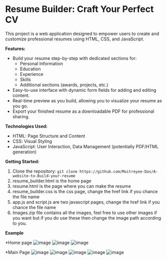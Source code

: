 # Resume Builder: Craft Your Perfect CV

This project is a web application designed to empower users to create and customize professional resumes using HTML, CSS, and JavaScript.

**Features:**

* Build your resume step-by-step with dedicated sections for:
    * Personal Information
    * Education
    * Experience
    * Skills
    * Additional sections (awards, projects, etc.)
* Easy-to-use interface with dynamic form fields for adding and editing content.
* Real-time preview as you build, allowing you to visualize your resume as you go.
* Export your finished resume as a downloadable PDF for professional sharing.


**Technologies Used:**

* HTML: Page Structure and Content
* CSS: Visual Styling
* JavaScript: User Interaction, Data Management (potentially PDF/HTML generation)

**Getting Started:**

1. Clone the repository: `git clone https://github.com/Moitreyee-Das/A-website-to-Build-your-resume`
2. resume_builder.html is the home page
3. resume.html is the page where you can make the resume
4. resume_builder.css is the css page, change the href link if you chance the file name
5. app.js and script.js are two javascript pages, change the href link if you chance the file name
6. Images.zip file contains all the images, feel free to use other images if you want but if you do use these then change the image path according to you.

**Example**

*Home page
![image](https://github.com/Moitreyee-Das/A-website-to-Build-your-resume/assets/166435448/149bc862-f900-417e-a872-927312d54ce5)
![image](https://github.com/Moitreyee-Das/A-website-to-Build-your-resume/assets/166435448/e35d6020-5899-4e02-b8a1-bff9ccc01aca)
![image](https://github.com/Moitreyee-Das/A-website-to-Build-your-resume/assets/166435448/b51aafe8-c3e5-42e2-a7aa-5145d23bc087)

*Main Page
![image](https://github.com/Moitreyee-Das/A-website-to-Build-your-resume/assets/166435448/c5a8bf7a-1acc-4175-b8ec-fbbd34038d3b)
![image](https://github.com/Moitreyee-Das/A-website-to-Build-your-resume/assets/166435448/52b5fcec-aaae-4937-b0da-c36fdd23e7f5)
![image](https://github.com/Moitreyee-Das/A-website-to-Build-your-resume/assets/166435448/4b3340f3-d629-4340-850b-f656df167a30)
![image](https://github.com/Moitreyee-Das/A-website-to-Build-your-resume/assets/166435448/25073411-9c1e-410b-8cd4-e90b79016c9b)
![image](https://github.com/Moitreyee-Das/A-website-to-Build-your-resume/assets/166435448/66e1fc33-41c9-4e05-8221-ce7aae73e545)









